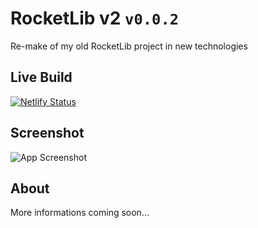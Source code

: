 # RocketLib v2 `v0.0.2`

Re-make of my old RocketLib project in new technologies

## Live Build

[![Netlify Status](https://api.netlify.com/api/v1/badges/a518b07b-efa2-428d-b3b1-d2ca2643a9f6/deploy-status)](https://app.netlify.com/sites/rocketlibv2/deploys)

## Screenshot

![App Screenshot](https://i.imgur.com/DOp71xb.png)

## About

More informations coming soon...
